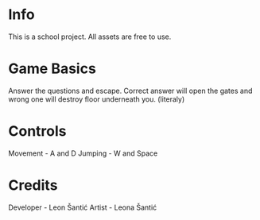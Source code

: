 # Info
This is a school project.
All assets are free to use.

# Game Basics
Answer the questions and escape.
Correct answer will open the gates and wrong one will destroy floor underneath you. (literaly)

# Controls
Movement - A and D
Jumping - W and Space

# Credits
Developer - Leon Šantić
Artist - Leona Šantić